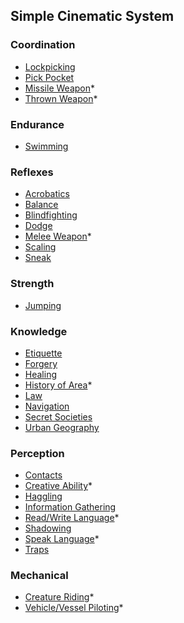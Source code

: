 Simple Cinematic System
-----------------------

### Coordination

- [Lockpicking](SleightOfHand.md#lockpicking)
- [Pick Pocket](SleightOfHand.md#pick-pocket)
- [Missile Weapon](Marksmanship.md#missile-weapon)*
- [Thrown Weapon](Throwing.md#thrown-weapon)*

### Endurance

- [Swimming](Swimming.md#swimming)

### Reflexes

- [Acrobatics](Acrobatics.md#acrobatics)
- [Balance](Acrobatics.md#balance)
- [Blindfighting](Fighting.md#blindfighting)
- [Dodge](Dodge.md#dodge)
- [Melee Weapon](MeleeCombat.md#melee-weapon)*
- [Scaling](ClimbJump.md#climbing)
- [Sneak](Sneak.md#sneak)

### Strength

- [Jumping](ClimbJump.md#jumping)

### Knowledge

- [Etiquette](Scholar.md#etiquette)
- [Forgery](Artist.md#forgery)
- [Healing](Medicine.md#healing)
- [History of Area](Scholar.md#history-of-area)*
- [Law](Scholar.md#law)
- [Navigation](Navigation.md#navigation)
- [Secret Societies](Scholar.md#secret-societies)
- [Urban Geography](Streetwise.md#urban-geography)

### Perception

- [Contacts](Streetwise.md#contacts)
- [Creative Ability](Artist.md#creative-ability)*
- [Haggling](Persuasion.md#haggling)
- [Information Gathering](Investigation.md#information-gathering)
- [Read/Write Language](Languages.md#readwrite-language)*
- [Shadowing](Search.md#shadowing)
- [Speak Language](Languages.md#speak-language)*
- [Traps](Traps.md)

### Mechanical

- [Creature Riding](Riding.md#creature-riding)*
- [Vehicle/Vessel Piloting](Piloting.md#vessel-piloting)*
